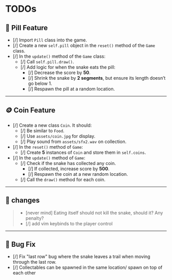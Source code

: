 # TODOs

## 🍬 Pill Feature

- [/] Import `Pill` class into the game.
- [/] Create a new `self.pill` object in the `reset()` method of the `Game` class.
- [/] In the `update()` method of the `Game` class:
  - [/] Call `self.pill.draw()`.
  - [/] Add logic for when the snake eats the pill:
    - [/] Decrease the score by **50**.
    - [/] Shrink the snake by **2 segments**, but ensure its length doesn’t go below 1.
    - [/] Respawn the pill at a random location.

---

## 🪙 Coin Feature

- [/] Create a new class `Coin`. It should:
  - [/] Be similar to `Food`.
  - [/] Use `assets/coin.jpg` for display.
  - [/] Play sound from `assets/sfx2.wav` on collection.
- [/] In the `reset()` method of `Game`:
  - [/] Create **5** instances of `Coin` and store them in `self.coins`.
- [/] In the `update()` method of `Game`:
  - [/] Check if the snake has collected any coin.
    - [/] If collected, increase score by **500**.
    - [/] Respawn the coin at a new random location.
  - [/] Call the `draw()` method for each coin.

---
## 👾 changes
> - [never mind] Eating itself should not kill the snake, should it? Any penalty?
> - [/] add vim keybinds to the player control

---

## 🐛 Bug Fix

- [/] Fix "last row" bug where the snake leaves a trail when moving through the last row.
- [/] Collectables can be spawned in the same location/ spawn on top of each other
